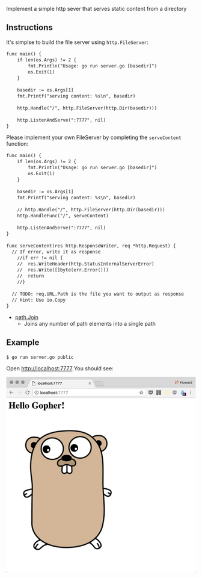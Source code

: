 Implement a simple http sever that serves static content from a directory

## Instructions

It's simplse to build the file server using `http.FileServer`:

```
func main() {
	if len(os.Args) != 2 {
		fmt.Println("Usage: go run server.go [basedir]")
		os.Exit(1)
	}

	basedir := os.Args[1]
	fmt.Printf("serving content: %s\n", basedir)

	http.Handle("/", http.FileServer(http.Dir(basedir)))

	http.ListenAndServe(":7777", nil)
}
```

Please implement your own FileServer by completing the `serveContent` function:

```
func main() {
	if len(os.Args) != 2 {
		fmt.Println("Usage: go run server.go [basedir]")
		os.Exit(1)
	}

	basedir := os.Args[1]
	fmt.Printf("serving content: %s\n", basedir)

	// http.Handle("/", http.FileServer(http.Dir(basedir)))
	http.HandleFunc("/", serveContent)

	http.ListenAndServe(":7777", nil)
}

func serveContent(res http.ResponseWriter, req *http.Request) {
  // If error, write it as response
	//if err != nil {
	//	res.WriteHeader(http.StatusInternalServerError)
	//	res.Write([]byte(err.Error()))
	//	return
	//}

  // TODO: req.URL.Path is the file you want to output as response
  // Hint: Use io.Copy
}
```

+ [path.Join](https://golang.org/pkg/path/#Join)
  + Joins any number of path elements into a single path


## Example

```
$ go run server.go public
```

Open [http://localhost:7777](http://localhost:7777) You should see:

![](localhost_7777.jpg)
